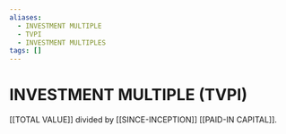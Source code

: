 ```yaml
---
aliases:
  - INVESTMENT MULTIPLE
  - TVPI
  - INVESTMENT MULTIPLES
tags: []
---
```

# INVESTMENT MULTIPLE (TVPI)
[[TOTAL VALUE]] divided by [[SINCE-INCEPTION]] [[PAID-IN CAPITAL]].